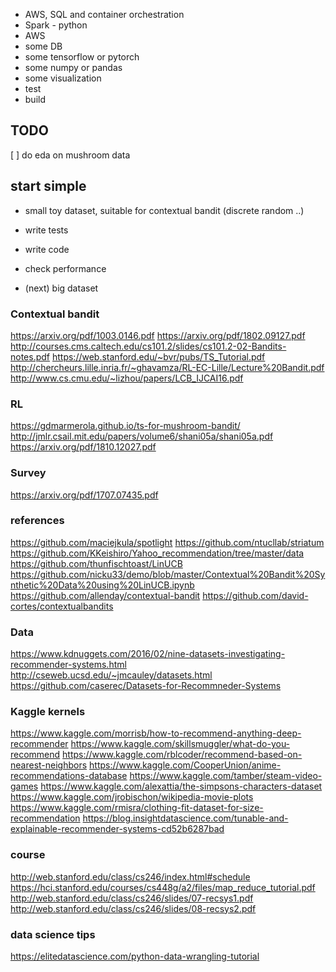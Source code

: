 - AWS, SQL and container orchestration 
- Spark - python
- AWS
- some DB
- some tensorflow or pytorch
- some numpy or pandas
- some visualization
- test
- build

## TODO
[ ] do eda on mushroom data
    

## start simple

- small toy dataset, suitable for contextual bandit (discrete random ..)
- write tests
- write code
- check performance

- (next) big dataset

### Contextual bandit
https://arxiv.org/pdf/1003.0146.pdf
https://arxiv.org/pdf/1802.09127.pdf
http://courses.cms.caltech.edu/cs101.2/slides/cs101.2-02-Bandits-notes.pdf
https://web.stanford.edu/~bvr/pubs/TS_Tutorial.pdf
http://chercheurs.lille.inria.fr/~ghavamza/RL-EC-Lille/Lecture%20Bandit.pdf
http://www.cs.cmu.edu/~lizhou/papers/LCB_IJCAI16.pdf


### RL
https://gdmarmerola.github.io/ts-for-mushroom-bandit/
http://jmlr.csail.mit.edu/papers/volume6/shani05a/shani05a.pdf
https://arxiv.org/pdf/1810.12027.pdf

### Survey
https://arxiv.org/pdf/1707.07435.pdf

### references
https://github.com/maciejkula/spotlight
https://github.com/ntucllab/striatum
https://github.com/KKeishiro/Yahoo_recommendation/tree/master/data
https://github.com/thunfischtoast/LinUCB
https://github.com/nicku33/demo/blob/master/Contextual%20Bandit%20Synthetic%20Data%20using%20LinUCB.ipynb
https://github.com/allenday/contextual-bandit
https://github.com/david-cortes/contextualbandits

### Data
https://www.kdnuggets.com/2016/02/nine-datasets-investigating-recommender-systems.html
http://cseweb.ucsd.edu/~jmcauley/datasets.html
https://github.com/caserec/Datasets-for-Recommneder-Systems

### Kaggle kernels
https://www.kaggle.com/morrisb/how-to-recommend-anything-deep-recommender
https://www.kaggle.com/skillsmuggler/what-do-you-recommend
https://www.kaggle.com/rblcoder/recommend-based-on-nearest-neighbors
https://www.kaggle.com/CooperUnion/anime-recommendations-database
https://www.kaggle.com/tamber/steam-video-games
https://www.kaggle.com/alexattia/the-simpsons-characters-dataset
https://www.kaggle.com/jrobischon/wikipedia-movie-plots
https://www.kaggle.com/rmisra/clothing-fit-dataset-for-size-recommendation
https://blog.insightdatascience.com/tunable-and-explainable-recommender-systems-cd52b6287bad

### course
http://web.stanford.edu/class/cs246/index.html#schedule
https://hci.stanford.edu/courses/cs448g/a2/files/map_reduce_tutorial.pdf
http://web.stanford.edu/class/cs246/slides/07-recsys1.pdf
http://web.stanford.edu/class/cs246/slides/08-recsys2.pdf


### data science tips
https://elitedatascience.com/python-data-wrangling-tutorial
